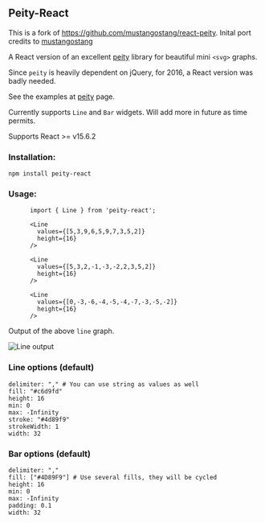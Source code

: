 ## Peity-React

This is a fork of https://github.com/mustangostang/react-peity. Inital port credits to [mustangostang](https://github.com/mustangostang)

A React version of an excellent [peity](https://github.com/benpickles/peity) library for beautiful mini `<svg>` graphs.

Since `peity` is heavily dependent on jQuery, for 2016, a React version was badly needed.

See the examples at [peity](http://benpickles.github.io/peity/) page.

Currently supports `Line` and `Bar` widgets. Will add more in future as time permits.

Supports React >= v15.6.2

### Installation:

`npm install peity-react`

### Usage:

```
      import { Line } from 'peity-react';

      <Line
        values={[5,3,9,6,5,9,7,3,5,2]}
        height={16}
      />

      <Line
        values={[5,3,2,-1,-3,-2,2,3,5,2]}
        height={16}
      />

      <Line
        values={[0,-3,-6,-4,-5,-4,-7,-3,-5,-2]}
        height={16}
      />

```
Output of the above `line` graph.

![Line output](https://i.imgur.com/IDTB4Ui.png)

### Line options (default)

```
delimiter: "," # You can use string as values as well
fill: "#c6d9fd"
height: 16
min: 0
max: -Infinity
stroke: "#4d89f9"
strokeWidth: 1
width: 32
```

### Bar options (default)


```
delimiter: ","
fill: ["#4D89F9"] # Use several fills, they will be cycled
height: 16
min: 0
max: -Infinity
padding: 0.1
width: 32
```
